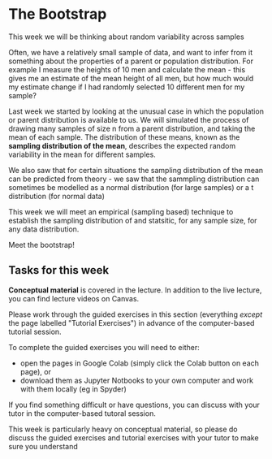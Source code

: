 #  The Bootstrap

This week we will be thinking about random variability across samples

Often, we have a relatively small sample of data, and want to infer
from it something about the properties of a parent or population
distribution. For example I measure the heights of 10 men and
calculate the mean - this gives me an estimate of the mean height of
all men, but how much would my estimate change if I had randomly
selected 10 different men for my sample?

Last week we started by looking at the unusual case in which the population or
parent distribution is available to us. We will simulated the process of drawing many samples of size n
from a parent distribution, and taking the mean of each sample. The
distribution of these means, known as the <b>sampling distribution of
the mean</b>, describes the expected random variability in the mean
for different samples.

We also saw that for certain situations the sampling distribution of
the mean can be predicted from theory - we saw that the sammpling
distribution can sometimes be modelled as a normal distribution (for large samples) or a t distribution (for normal data)

This week we will meet an empirical (sampling based) technique to establish the sampling distribution of and statsitic, for any sample size, for any data distribution.

Meet the bootstrap!


## Tasks for this week

<b>Conceptual material</b> is covered in the lecture. In addition to the
live lecture, you can find lecture videos on Canvas.

Please work through the guided exercises in this section (everything
<i>except</i> the page labelled "Tutorial Exercises") in advance of
the computer-based tutorial session.

To complete the guided exercises you will need to either:
<ul>
<li>open the pages in Google Colab (simply click the Colab button on each page), or
<li>download them as Jupyter Notbooks to your own computer and work
with them locally (eg in Spyder)
</ul>

If you find something difficult or have questions, you can discuss
with your tutor in the computer-based tutoral session.

This week is particularly heavy on conceptual material, so please do
discuss the guided exercises and tutorial exercises with your tutor to
make sure you understand
